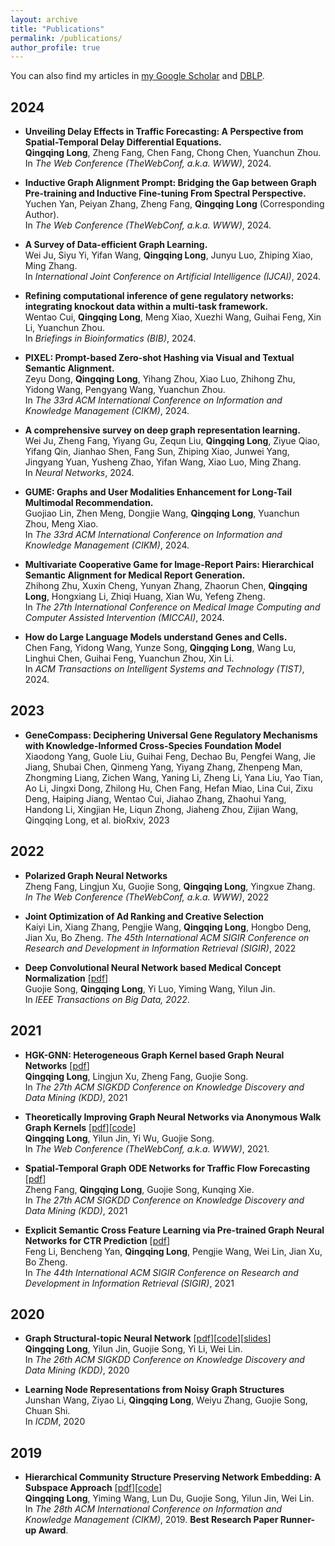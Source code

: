 ```yaml
---
layout: archive
title: "Publications"
permalink: /publications/
author_profile: true
---
```


You can also find my articles in [my Google Scholar](https://scholar.google.com/citations?user=283USTgAAAAJ&hl=zh-CN&oi=ao) and [DBLP](https://dblp.org/pid/251/9514.html). <br>
## 2024
* **Unveiling Delay Effects in Traffic Forecasting: A Perspective from Spatial-Temporal Delay Differential Equations.** <br>
**Qingqing Long**, Zheng Fang, Chen Fang, Chong Chen, Yuanchun Zhou.  <br>In *The Web Conference (TheWebConf, a.k.a. WWW)*, 2024. 

* **Inductive Graph Alignment Prompt: Bridging the Gap between Graph Pre-training and Inductive Fine-tuning From Spectral Perspective.** <br>
Yuchen Yan, Peiyan Zhang, Zheng Fang, **Qingqing Long** (Corresponding Author). <br>In *The Web Conference (TheWebConf, a.k.a. WWW)*, 2024.

* **A Survey of Data-efficient Graph Learning.** <br>
Wei Ju, Siyu Yi, Yifan Wang, **Qingqing Long**, Junyu Luo, Zhiping Xiao, Ming Zhang.  <br>In *International Joint Conference on Artificial Intelligence (IJCAI)*, 2024.

* **Refining computational inference of gene regulatory networks: integrating knockout data within a multi-task framework.** <br>
Wentao Cui, **Qingqing Long**, Meng Xiao, Xuezhi Wang, Guihai Feng, Xin Li, Yuanchun Zhou. <br>In *Briefings in Bioinformatics (BIB)*, 2024.

* **PIXEL: Prompt-based Zero-shot Hashing via Visual and Textual Semantic Alignment.** <br>
Zeyu Dong, **Qingqing Long**, Yihang Zhou, Xiao Luo, Zhihong Zhu, Yidong Wang, Pengyang Wang, Yuanchun Zhou.  <br>In *The 33rd ACM International Conference on Information and Knowledge Management (CIKM)*, 2024.

* **A comprehensive survey on deep graph representation learning.** <br>
Wei Ju, Zheng Fang, Yiyang Gu, Zequn Liu, **Qingqing Long**, Ziyue Qiao, Yifang Qin, Jianhao Shen, Fang Sun, Zhiping Xiao, Junwei Yang, Jingyang Yuan, Yusheng Zhao, Yifan Wang, Xiao Luo, Ming Zhang. <br>In *Neural Networks*, 2024.

* **GUME: Graphs and User Modalities Enhancement for Long-Tail Multimodal Recommendation.** <br>
Guojiao Lin, Zhen Meng, Dongjie Wang, **Qingqing Long**, Yuanchun Zhou, Meng Xiao. <br>In *The 33rd ACM International Conference on Information and Knowledge Management (CIKM)*, 2024.

* **Multivariate Cooperative Game for Image-Report Pairs: Hierarchical Semantic Alignment for Medical Report Generation.** <br>
Zhihong Zhu, Xuxin Cheng, Yunyan Zhang, Zhaorun Chen, **Qingqing Long**, Hongxiang Li, Zhiqi Huang, Xian Wu, Yefeng Zheng. <br>In *The 27th International Conference on Medical Image Computing and Computer Assisted Intervention (MICCAI)*, 2024.

* **How do Large Language Models understand Genes and Cells.** <br>
Chen Fang, Yidong Wang, Yunze Song, **Qingqing Long**, Wang Lu, Linghui Chen, Guihai Feng, Yuanchun Zhou, Xin Li. <br>In *ACM Transactions on Intelligent Systems and Technology (TIST)*, 2024.



## 2023
* **GeneCompass: Deciphering Universal Gene Regulatory Mechanisms with Knowledge-Informed Cross-Species Foundation Model** <br>
Xiaodong Yang, Guole Liu, Guihai Feng, Dechao Bu, Pengfei Wang, Jie Jiang, Shubai Chen, Qinmeng Yang, Yiyang Zhang, Zhenpeng Man, Zhongming Liang, Zichen Wang, Yaning Li, Zheng Li, Yana Liu, Yao Tian, Ao Li, Jingxi Dong, Zhilong Hu, Chen Fang, Hefan Miao, Lina Cui, Zixu Deng, Haiping Jiang, Wentao Cui, Jiahao Zhang, Zhaohui Yang, Handong Li, Xingjian He, Liqun Zhong, Jiaheng Zhou, Zijian Wang, Qingqing Long, et al. bioRxiv, 2023

## 2022
* **Polarized Graph Neural Networks** <br>
Zheng Fang, Lingjun Xu, Guojie Song, **Qingqing Long**, Yingxue Zhang. <br>*In The Web Conference (TheWebConf, a.k.a. WWW)*, 2022

* **Joint Optimization of Ad Ranking and Creative Selection** <br>
Kaiyi Lin, Xiang Zhang, Pengjie Wang, **Qingqing Long**, Hongbo Deng, Jian Xu, Bo Zheng. *The 45th International ACM SIGIR Conference on Research and Development in Information Retrieval (SIGIR)*, 2022

* **Deep Convolutional Neural Network based Medical Concept Normalization** \[[pdf](https://ieeexplore.ieee.org/document/9186351)\] <br>
Guojie Song, **Qingqing Long**, Yi Luo, Yiming Wang, Yilun Jin. <br>In *IEEE Transactions on Big Data, 2022*.

## 2021

* **HGK-GNN: Heterogeneous Graph Kernel based Graph Neural Networks** \[[pdf](https://dl.acm.org/doi/abs/10.1145/3447548.3467429)\]<br>
**Qingqing Long**, Lingjun Xu, Zheng Fang, Guojie Song. <br>In *The 27th ACM SIGKDD Conference on Knowledge Discovery and Data Mining (KDD)*, 2021

* **Theoretically Improving Graph Neural Networks via Anonymous Walk Graph Kernels** \[[pdf](https://dl.acm.org/doi/abs/10.1145/3442381.3449951)\]\[[code](https://github.com/YimiAChack/GSKN)\]<br>
**Qingqing Long**, Yilun Jin, Yi Wu, Guojie Song. <br>In *The Web Conference (TheWebConf, a.k.a. WWW)*, 2021. 

* **Spatial-Temporal Graph ODE Networks for Traffic Flow Forecasting** \[[pdf](https://dl.acm.org/doi/abs/10.1145/3447548.3467430)\]<br>
Zheng Fang, **Qingqing Long**, Guojie Song, Kunqing Xie. <br>In *The 27th ACM SIGKDD Conference on Knowledge Discovery and Data Mining (KDD)*, 2021

* **Explicit Semantic Cross Feature Learning via Pre-trained Graph Neural Networks for CTR Prediction** \[[pdf](https://dl.acm.org/doi/abs/10.1145/3404835.3463015)\]<br>
Feng Li, Bencheng Yan, **Qingqing Long**, Pengjie Wang, Wei Lin, Jian Xu, Bo Zheng. <br>In *The 44th International ACM SIGIR Conference on Research and Development in Information Retrieval (SIGIR)*, 2021

## 2020

* **Graph Structural-topic Neural Network** \[[pdf](https://dl.acm.org/doi/pdf/10.1145/3394486.3403150)\]\[[code](https://github.com/YimiAChack/GraphSTONE)\]\[[slides](https://kl4805.github.io/files/GraphSTONE_slides.pdf)\]<br>
**Qingqing Long**, Yilun Jin, Guojie Song, Yi Li, Wei Lin. <br>In *The 26th ACM SIGKDD Conference on Knowledge Discovery and Data Mining (KDD)*, 2020

* **Learning Node Representations from Noisy Graph Structures** <br>
Junshan Wang, Ziyao Li, **Qingqing Long**, Weiyu Zhang, Guojie Song, Chuan Shi. <br>In *ICDM*, 2020

## 2019
* **Hierarchical Community Structure Preserving Network Embedding: A Subspace Approach** \[[pdf](https://dl.acm.org/doi/pdf/10.1145/3357384.3357947)\]\[[code](https://github.com/YimiAChack/SpaceNE)\] <br>
**Qingqing Long**, Yiming Wang, Lun Du, Guojie Song, Yilun Jin, Wei Lin. <br>In *The 28th ACM International Conference on Information and Knowledge Management (CIKM)*, 2019. **Best Research Paper Runner-up Award**. 



